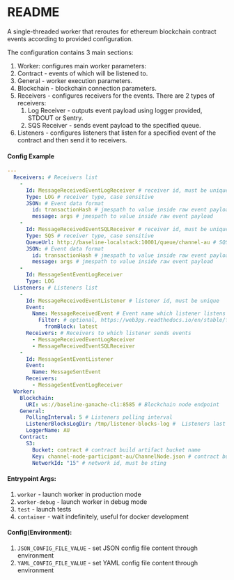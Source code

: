 # README

A single-threaded worker that reroutes for ethereum blockchain contract events according to provided
configuration.

The configuration contains 3 main sections:

1. Worker: configures main worker parameters:
1. Contract - events of which will be listened to.
1. General - worker execution parameters.
1. Blockchain - blockchain connection parameters.
1. Receivers - configures receivers for the events. There are 2 types of receivers:
   1. Log Receiver - outputs event payload using logger provided, STDOUT or Sentry.
   1. SQS Receiver - sends event payload to the specified queue.
1. Listeners - configures listeners that listen for a specified event of the contract and then send
   it to receivers.

#### Config Example

```yaml
---
  Receivers: # Receivers list
    -
      Id: MessageReceivedEventLogReceiver # receiver id, must be unique
      Type: LOG # receiver type, case sensitive
      JSON: # Event data format
        id: transactionHash # jmespath to value inside raw event payload
        message: args # jmespath to value inside raw event payload
    -
      Id: MessageReceivedEventSQLReceiver # receiver id, must be unique
      Type: SQS # receiver type, case sensitive
      QueueUrl: http://baseline-localstack:10001/queue/channel-au # SQS queue url
      JSON: # Event data format
        id: transactionHash # jmespath to value inside raw event payload
        message: args # jmespath to value inside raw event payload
    -
      Id: MessageSentEventLogReceiver
      Type: LOG
  Listeners: # Listeners list
    -
      Id: MessageReceivedEventListener # listener id, must be unique
      Event:
        Name: MessageReceivedEvent # Event name which listener listens
          Filter: # optional, https://web3py.readthedocs.io/en/stable/filters.html#event-log-filters
            fromBlock: latest
      Receivers: # Receivers to which listener sends events
        - MessageReceivedEventLogReceiver
        - MessageReceivedEventSQLReceiver
    -
      Id: MessageSentEventListener
      Event:
        Name: MessageSentEvent
      Receivers:
        - MessageSentEventLogReceiver
  Worker:
    Blockchain:
      URI: ws://baseline-ganache-cli:8585 # Blockchain node endpoint
    General:
      PollingInterval: 5 # Listeners polling interval
      ListenerBlocksLogDir: /tmp/listener-blocks-log #  Listeners last seen block files
      LoggerName: AU
    Contract:
      S3:
        Bucket: contract # contract build artifact bucket name
        Key: channel-node-participant-au/ChannelNode.json # contract build artifact key
        NetworkId: "15" # network id, must be sting
```

#### Entrypoint Args:

1. `worker` - launch worker in production mode
1. `worker-debug` - launch worker in debug mode
1. `test` - launch tests
1. `container` - wait indefinitely, useful for docker development

#### Config(Environment):

1. `JSON_CONFIG_FILE_VALUE` - set JSON config file content through environment
1. `YAML_CONFIG_FILE_VALUE` - set YAML config file content through environment
